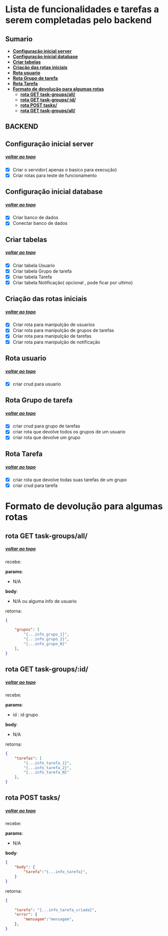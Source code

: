 
# Lista de funcionalidades e tarefas a serem completadas pelo backend

## <a name="sumario"><a> Sumario

+ [**Configuração inicial server**](#Configuraçãoinicialserver)
+ [**Configuração inicial database**](#Configuraçãoinicialdatabase)
+ [**Criar tabelas**](#Criartabelas)
+ [**Criação das rotas iniciais**](#Criaçãodasrotasiniciais)
+ [**Rota usuario**](#Rotausuario)
+ [**Rota Grupo de tarefa**](#RotaGrupodetarefa)
+ [**Rota Tarefa**](#RotaTarefa)
+ [**Formato de devolução para algumas rotas**](#Formatodedevoluçãoparaalgumasrotas)
  - [**rota GET task-groups/all/**](#rotaGETgrupotarefasall)
  - [**rota GET task-groups/:id/**](#rotaGETgrupotarefasid)
  - [**rota POST tasks/**](#rotaPOSTtarefasadd)
  - [**rota GET task-groups/all/**](#rotaGETgrupotarefasall)


## BACKEND

## <a name="Configuraçãoinicialserver"><a> Configuração inicial server 
##### [voltar ao topo](#sumario)
+ [x] Criar o servidor( apenas o basico para execução)
+ [x] Criar rotas para teste de funcionamento

## <a name="Configuraçãoinicialdatabase"> Configuração inicial database
##### [voltar ao topo](#sumario)
+ [x] Criar banco de dados
+ [x] Conectar banco de dados

## <a name="Criartabelas"> Criar tabelas
##### [voltar ao topo](#sumario)
- [x] Criar tabela Usuario
- [x] Criar tabela Grupo de tarefa
- [x] Criar tabela Tarefa
- [x] Criar tabela Notificação( opcional , pode ficar por ultimo)

## <a name="Criaçãodasrotasiniciais"> Criação das rotas iniciais
##### [voltar ao topo](#sumario)
- [x] Criar rota para manipulção de usuarios
- [x] Criar rota para manipulção de grupos de tarefas
- [x] Criar rota para manipulção de tarefas
- [x] Criar rota para manipulção de notificação

## <a name="Rotausuario"> Rota usuario
##### [voltar ao topo](#sumario)
- [x] criar crud para usuario

## <a name="RotaGrupodetarefa"> Rota Grupo de tarefa
##### [voltar ao topo](#sumario)
- [x] criar crud para grupo de tarefas
- [x] criar rota que devolve todos os grupos de um usuario
- [x] criar rota que devolve um grupo

## <a name="RotaTarefa"> Rota Tarefa
##### [voltar ao topo](#sumario)
- [x] criar rota que devolve todas suas tarefas de um grupo
- [x] criar crud para tarefa

# <a name="Formatodedevoluçãoparaalgumasrotas"> Formato de devolução para algumas rotas

## <a name="rotaGETgrupotarefasall"> rota GET task-groups/all/
##### [voltar ao topo](#sumario)
recebe:

**params**:
+ N/A

**body**:
+ N/A ou alguma info de usuario

retorna:

```json
{
    
    "grupos": [
        "{...info_grupo_1}",
        "{...info_grupo_2}",
        "{...info_grupo_N}"
    ],
}
```

## <a name="rotaGETgrupotarefasid"> rota GET task-groups/:id/
##### [voltar ao topo](#sumario)
recebe:

**params**:
+ id : id grupo

**body**:
+ N/A

retorna:

```json
{
    "tarefas": [
        "{...info_tarefa_1}",
        "{...info_tarefa_2}",
        "{...info_tarefa_N}"
    ],
}
```

## <a name="rotaPOSTtarefasadd"> rota POST tasks/
##### [voltar ao topo](#sumario)
recebe:

**params**:
+ N/A

**body**:

```json
{
    "body": {
        "tarefa":"{...info_tarefa}",
    }
}
```
retorna:

```json
{
    
    "tarefa": "{...info_tarefa_criada}",
    "error": {
        "mensagem":"mensagem",
    },
}
```


